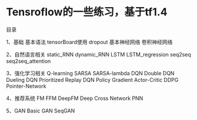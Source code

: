 Tensroflow的一些练习，基于tf1.4
======
目录

1、基础
    基本语法
    tensorBoard使用
    dropout
    基本神经网络
    卷积神经网络

2、自然语言相关
    static_RNN
    dynamic_RNN
    LSTM
    LSTM_regression
    seq2seq
    seq2seq_attention

3、强化学习相关
    Q-learning
    SARSA
    SARSA-lambda
    DQN
    Double DQN
    Dueling DQN
    Prioritized Replay DQN
    Policy Gradient
    Actor-Critic
    DDPG
    Pointer-Network

4、推荐系统
    FM
    FFM
    DeepFM
    Deep Cross Network
    PNN

5、GAN
    Basic GAN
    SeqGAN
